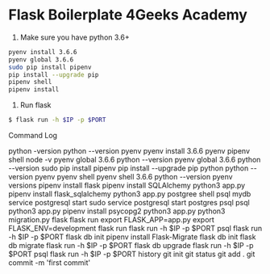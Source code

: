 # Flask Boilerplate 4Geeks Academy

1. Make sure you have python 3.6+
```sh
pyenv install 3.6.6
pyenv global 3.6.6
sudo pip install pipenv
pip install --upgrade pip
pipenv shell
pipenv install
```

1. Run flask
```sh
$ flask run -h $IP -p $PORT
```

Command Log

python -version
python --version
pyenv
pyenv install 3.6.6
pyenv
pipenv shell
node -v
pyenv global 3.6.6
python --version
pyenv global 3.6.6
python --version
sudo pip install pipenv
pip install --upgrade pip
python
python --version
pyenv
pyenv shell
pyenv shell 3.6.6
python --version
pyenv versions
pipenv install flask
pipenv install SQLAlchemy
python3 app.py
pipenv install flask_sqlalchemy
python3 app.py
postgree shell
psql mydb
service postgresql start
sudo service postgresql start
postgres psql
psql
python3 app.py
pipenv install psycopg2
python3 app.py
python3 migration.py 
flask
flask run
export FLASK_APP=app.py
export FLASK_ENV=development
flask run
flask run -h $IP -p $PORT
psql
flask run -h $IP -p $PORT
flask db init
pipenv install Flask-Migrate
flask db init
flask db migrate
flask run -h $IP -p $PORT
flask db upgrade
flask run -h $IP -p $PORT
psql
flask run -h $IP -p $PORT
history
git init
git status
git add .
git commit -m 'first commit'
